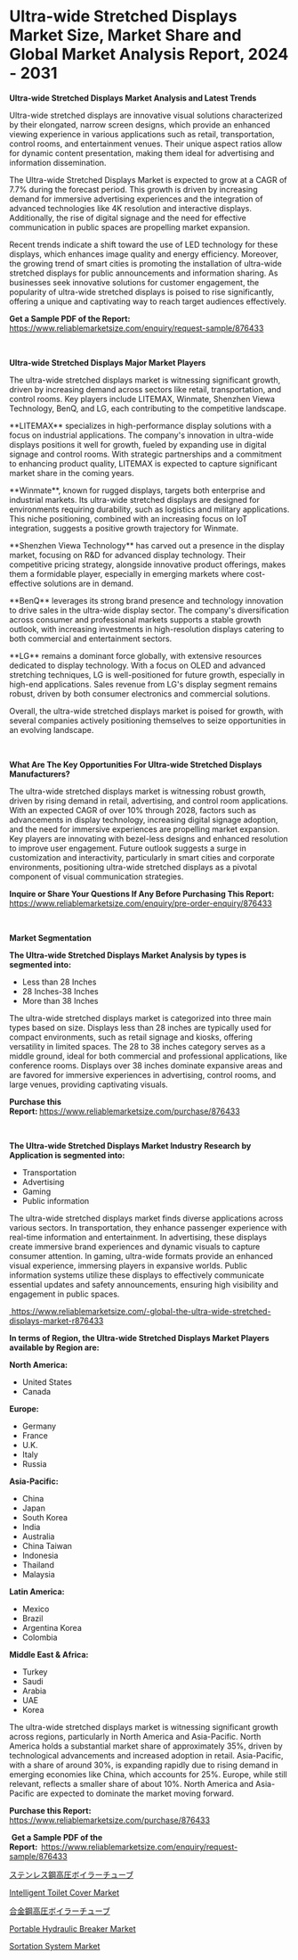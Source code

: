 <p><h1>Ultra-wide Stretched Displays Market Size, Market Share and Global Market Analysis Report, 2024 - 2031</h1></p><p><strong>Ultra-wide Stretched Displays Market Analysis and Latest Trends</strong></p>
<p><p>Ultra-wide stretched displays are innovative visual solutions characterized by their elongated, narrow screen designs, which provide an enhanced viewing experience in various applications such as retail, transportation, control rooms, and entertainment venues. Their unique aspect ratios allow for dynamic content presentation, making them ideal for advertising and information dissemination.</p><p>The Ultra-wide Stretched Displays Market is expected to grow at a CAGR of 7.7% during the forecast period. This growth is driven by increasing demand for immersive advertising experiences and the integration of advanced technologies like 4K resolution and interactive displays. Additionally, the rise of digital signage and the need for effective communication in public spaces are propelling market expansion.</p><p>Recent trends indicate a shift toward the use of LED technology for these displays, which enhances image quality and energy efficiency. Moreover, the growing trend of smart cities is promoting the installation of ultra-wide stretched displays for public announcements and information sharing. As businesses seek innovative solutions for customer engagement, the popularity of ultra-wide stretched displays is poised to rise significantly, offering a unique and captivating way to reach target audiences effectively.</p></p>
<p><strong>Get a Sample PDF of the Report:&nbsp;</strong> <a href="https://www.reliablemarketsize.com/enquiry/request-sample/876433">https://www.reliablemarketsize.com/enquiry/request-sample/876433</a></p>
<p>&nbsp;</p>
<p><strong>Ultra-wide Stretched Displays Major Market Players</strong></p>
<p><p>The ultra-wide stretched displays market is witnessing significant growth, driven by increasing demand across sectors like retail, transportation, and control rooms. Key players include LITEMAX, Winmate, Shenzhen Viewa Technology, BenQ, and LG, each contributing to the competitive landscape.</p><p>**LITEMAX** specializes in high-performance display solutions with a focus on industrial applications. The company's innovation in ultra-wide displays positions it well for growth, fueled by expanding use in digital signage and control rooms. With strategic partnerships and a commitment to enhancing product quality, LITEMAX is expected to capture significant market share in the coming years.</p><p>**Winmate**, known for rugged displays, targets both enterprise and industrial markets. Its ultra-wide stretched displays are designed for environments requiring durability, such as logistics and military applications. This niche positioning, combined with an increasing focus on IoT integration, suggests a positive growth trajectory for Winmate.</p><p>**Shenzhen Viewa Technology** has carved out a presence in the display market, focusing on R&D for advanced display technology. Their competitive pricing strategy, alongside innovative product offerings, makes them a formidable player, especially in emerging markets where cost-effective solutions are in demand.</p><p>**BenQ** leverages its strong brand presence and technology innovation to drive sales in the ultra-wide display sector. The company's diversification across consumer and professional markets supports a stable growth outlook, with increasing investments in high-resolution displays catering to both commercial and entertainment sectors.</p><p>**LG** remains a dominant force globally, with extensive resources dedicated to display technology. With a focus on OLED and advanced stretching techniques, LG is well-positioned for future growth, especially in high-end applications. Sales revenue from LG's display segment remains robust, driven by both consumer electronics and commercial solutions.</p><p>Overall, the ultra-wide stretched displays market is poised for growth, with several companies actively positioning themselves to seize opportunities in an evolving landscape.</p></p>
<p>&nbsp;</p>
<p><strong>What Are The Key Opportunities For Ultra-wide Stretched Displays Manufacturers?</strong></p>
<p><p>The ultra-wide stretched displays market is witnessing robust growth, driven by rising demand in retail, advertising, and control room applications. With an expected CAGR of over 10% through 2028, factors such as advancements in display technology, increasing digital signage adoption, and the need for immersive experiences are propelling market expansion. Key players are innovating with bezel-less designs and enhanced resolution to improve user engagement. Future outlook suggests a surge in customization and interactivity, particularly in smart cities and corporate environments, positioning ultra-wide stretched displays as a pivotal component of visual communication strategies.</p></p>
<p><strong>Inquire or Share Your Questions If Any Before Purchasing This Report:</strong> <a href="https://www.reliablemarketsize.com/enquiry/pre-order-enquiry/876433">https://www.reliablemarketsize.com/enquiry/pre-order-enquiry/876433</a></p>
<p>&nbsp;</p>
<p><strong>Market Segmentation</strong></p>
<p><strong>The Ultra-wide Stretched Displays Market Analysis by types is segmented into:</strong></p>
<p><ul><li>Less than 28 Inches</li><li>28 Inches-38 Inches</li><li>More than 38 Inches</li></ul></p>
<p><p>The ultra-wide stretched displays market is categorized into three main types based on size. Displays less than 28 inches are typically used for compact environments, such as retail signage and kiosks, offering versatility in limited spaces. The 28 to 38 inches category serves as a middle ground, ideal for both commercial and professional applications, like conference rooms. Displays over 38 inches dominate expansive areas and are favored for immersive experiences in advertising, control rooms, and large venues, providing captivating visuals.</p></p>
<p><strong>Purchase this Report:&nbsp;</strong><a href="https://www.reliablemarketsize.com/purchase/876433">https://www.reliablemarketsize.com/purchase/876433</a></p>
<p>&nbsp;</p>
<p><strong>The Ultra-wide Stretched Displays Market Industry Research by Application is segmented into:</strong></p>
<p><ul><li>Transportation</li><li>Advertising</li><li>Gaming</li><li>Public information</li></ul></p>
<p><p>The ultra-wide stretched displays market finds diverse applications across various sectors. In transportation, they enhance passenger experience with real-time information and entertainment. In advertising, these displays create immersive brand experiences and dynamic visuals to capture consumer attention. In gaming, ultra-wide formats provide an enhanced visual experience, immersing players in expansive worlds. Public information systems utilize these displays to effectively communicate essential updates and safety announcements, ensuring high visibility and engagement in public spaces.</p></p>
<p><a href="https://www.reliablemarketsize.com/-global-the-ultra-wide-stretched-displays-market-r876433">&nbsp;https://www.reliablemarketsize.com/-global-the-ultra-wide-stretched-displays-market-r876433</a></p>
<p><strong>In terms of Region, the Ultra-wide Stretched Displays Market Players available by Region are:</strong></p>
<p>
    <p> <strong> North America: </strong>
        <ul>
            <li>United States</li>
            <li>Canada</li>
        </ul>
        </p> 
    <p> <strong> Europe: </strong>
        <ul>
            <li>Germany</li>
            <li>France</li>
            <li>U.K.</li>
            <li>Italy</li>
            <li>Russia</li>
        </ul>
        </p> 
    <p> <strong> Asia-Pacific: </strong>
        <ul>
            <li>China</li>
            <li>Japan</li>
            <li>South Korea</li>
            <li>India</li>
            <li>Australia</li>
            <li>China Taiwan</li>
            <li>Indonesia</li>
            <li>Thailand</li>
            <li>Malaysia</li>
        </ul>
        </p> 
    <p> <strong> Latin America: </strong>
        <ul>
            <li>Mexico</li>
            <li>Brazil</li>
            <li>Argentina Korea</li>
            <li>Colombia</li>
        </ul>
        </p> 
    <p> <strong> Middle East & Africa: </strong>
        <ul>
            <li>Turkey</li>
            <li>Saudi</li>
            <li>Arabia</li>
            <li>UAE</li>
            <li>Korea</li>
        </ul>
    </p>
    </p>
<p><p>The ultra-wide stretched displays market is witnessing significant growth across regions, particularly in North America and Asia-Pacific. North America holds a substantial market share of approximately 35%, driven by technological advancements and increased adoption in retail. Asia-Pacific, with a share of around 30%, is expanding rapidly due to rising demand in emerging economies like China, which accounts for 25%. Europe, while still relevant, reflects a smaller share of about 10%. North America and Asia-Pacific are expected to dominate the market moving forward.</p></p>
<p><strong>Purchase this Report: </strong><a href="https://www.reliablemarketsize.com/purchase/876433">https://www.reliablemarketsize.com/purchase/876433</a></p>
<p>&nbsp;<strong>Get a Sample PDF of the Report:&nbsp;&nbsp;</strong><a href="https://www.reliablemarketsize.com/enquiry/request-sample/876433">https://www.reliablemarketsize.com/enquiry/request-sample/876433</a></p>
<p><strong></strong></p>
<p><p><a href="https://medium.com/@maninajar/stainless-steel-high-pressure-boiler-tube-b11739fa36ed">ステンレス鋼高圧ボイラーチューブ</a></p><p><a href="https://www.linkedin.com/pulse/intelligent-toilet-cover-market-industry-landscape-growth-trajectories-oqzhf?trackingId=LCYNIlBKSj66EVD37aQsOA%3D%3D">Intelligent Toilet Cover Market</a></p><p><a href="https://medium.com/@maninajar/alloy-steel-high-pressure-boiler-tube-market-%E3%81%AF-%E3%82%B3%E3%82%B9%E3%83%88%E7%AE%A1%E7%90%86%E3%81%A8%E5%8A%B9%E7%8E%87%E5%90%91%E4%B8%8A%E3%82%92%E5%84%AA%E5%85%88%E3%81%97%E3%81%BE%E3%81%99-%E3%81%95%E3%82%89%E3%81%AB-%E5%A0%B1%E5%91%8A%E6%9B%B8%E3%81%AF%E5%B8%82%E5%A0%B4%E3%81%AE%E9%9C%80%E8%A6%81%E9%9D%A2%E3%81%A8%E4%BE%9B%E7%B5%A6%E9%9D%A2%E3%81%AE%E4%B8%A1%E6%96%B9%E3%82%92%E3%82%AB%E3%83%90%E3%83%BC%E3%81%97%E3%81%A6%E3%81%84%E3%81%BE%E3%81%99-5e148a5cee1a">合金鋼高圧ボイラーチューブ</a></p><p><a href="https://medium.com/@karleeprice2004/the-global-market-overview-of-the-portable-hydraulic-breaker-market-provides-a-unique-perspective-e0ab58c949f6">Portable Hydraulic Breaker Market</a></p><p><a href="https://www.linkedin.com/pulse/global-sortation-system-market-opportunities-forecast-period-kxuoe?trackingId=GoeQnOZ%2BTcqe%2BlVXHQZp6A%3D%3D">Sortation System Market</a></p></p>